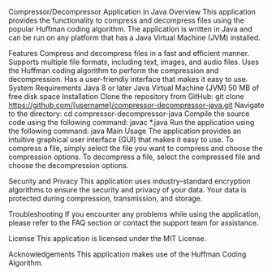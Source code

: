Compressor/Decompressor Application in Java
Overview
This application provides the functionality to compress and decompress files using the popular Huffman coding algorithm. The application is written in Java and can be run on any platform that has a Java Virtual Machine (JVM) installed.

Features
Compress and decompress files in a fast and efficient manner.
Supports multiple file formats, including text, images, and audio files.
Uses the Huffman coding algorithm to perform the compression and decompression.
Has a user-friendly interface that makes it easy to use.
System Requirements
Java 8 or later
Java Virtual Machine (JVM)
50 MB of free disk space
Installation
Clone the repository from GitHub: git clone https://github.com/[username]/compressor-decompressor-java.git
Navigate to the directory: cd compressor-decompressor-java
Compile the source code using the following command: javac *.java
Run the application using the following command: java Main
Usage
The application provides an intuitive graphical user interface (GUI) that makes it easy to use. To compress a file, simply select the file you want to compress and choose the compression options. To decompress a file, select the compressed file and choose the decompression options.

Security and Privacy
This application uses industry-standard encryption algorithms to ensure the security and privacy of your data. Your data is protected during compression, transmission, and storage.

Troubleshooting
If you encounter any problems while using the application, please refer to the FAQ section or contact the support team for assistance.

License
This application is licensed under the MIT License.

Acknowledgements
This application makes use of the Huffman Coding Algorithm.
